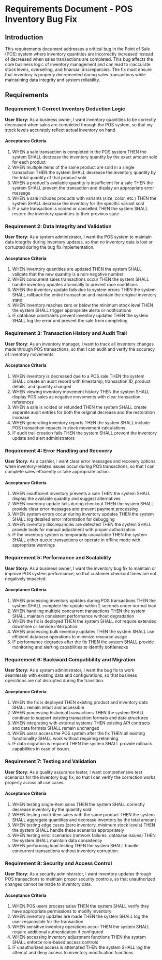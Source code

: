 # Requirements Document - POS Inventory Bug Fix

## Introduction

This requirements document addresses a critical bug in the Point of Sale (POS) system where inventory quantities are incorrectly increased instead of decreased when sales transactions are completed. This bug affects the core business logic of inventory management and can lead to inaccurate stock levels, overselling, and financial discrepancies. The fix must ensure that inventory is properly decremented during sales transactions while maintaining data integrity and system reliability.

## Requirements

### Requirement 1: Correct Inventory Deduction Logic

**User Story:** As a business owner, I want inventory quantities to be correctly decreased when sales are completed through the POS system, so that my stock levels accurately reflect actual inventory on hand.

#### Acceptance Criteria

1. WHEN a sale transaction is completed in the POS system THEN the system SHALL decrease the inventory quantity by the exact amount sold for each product
2. WHEN multiple items of the same product are sold in a single transaction THEN the system SHALL decrease the inventory quantity by the total quantity of that product sold
3. WHEN a product's available quantity is insufficient for a sale THEN the system SHALL prevent the transaction and display an appropriate error message
4. WHEN a sale includes products with variants (size, color, etc.) THEN the system SHALL decrease the inventory for the specific variant sold
5. IF a sale transaction is voided or cancelled THEN the system SHALL restore the inventory quantities to their previous state

### Requirement 2: Data Integrity and Validation

**User Story:** As a system administrator, I want the POS system to maintain data integrity during inventory updates, so that no inventory data is lost or corrupted during the bug fix implementation.

#### Acceptance Criteria

1. WHEN inventory quantities are updated THEN the system SHALL validate that the new quantity is a non-negative number
2. WHEN concurrent sales transactions occur THEN the system SHALL handle inventory updates atomically to prevent race conditions
3. WHEN the inventory update fails due to system errors THEN the system SHALL rollback the entire transaction and maintain the original inventory state
4. WHEN inventory reaches zero or below the minimum stock level THEN the system SHALL trigger appropriate alerts or notifications
5. IF database constraints prevent inventory updates THEN the system SHALL log the error and prevent the sale from completing

### Requirement 3: Transaction History and Audit Trail

**User Story:** As an inventory manager, I want to track all inventory changes made through POS transactions, so that I can audit and verify the accuracy of inventory movements.

#### Acceptance Criteria

1. WHEN inventory is decreased due to a POS sale THEN the system SHALL create an audit record with timestamp, transaction ID, product details, and quantity changed
2. WHEN viewing inventory movement history THEN the system SHALL display POS sales as negative movements with clear transaction references
3. WHEN a sale is voided or refunded THEN the system SHALL create separate audit entries for both the original decrease and the restoration increase
4. WHEN generating inventory reports THEN the system SHALL include POS transaction impacts in stock movement calculations
5. IF audit trail creation fails THEN the system SHALL prevent the inventory update and alert administrators

### Requirement 4: Error Handling and Recovery

**User Story:** As a cashier, I want clear error messages and recovery options when inventory-related issues occur during POS transactions, so that I can complete sales efficiently or take appropriate action.

#### Acceptance Criteria

1. WHEN insufficient inventory prevents a sale THEN the system SHALL display the available quantity and suggest alternatives
2. WHEN inventory update fails during checkout THEN the system SHALL provide clear error messages and prevent payment processing
3. WHEN system errors occur during inventory updates THEN the system SHALL log detailed error information for debugging
4. WHEN inventory discrepancies are detected THEN the system SHALL provide tools for manual adjustment with proper authorization
5. IF the inventory system is temporarily unavailable THEN the system SHALL either queue transactions or operate in offline mode with appropriate warnings

### Requirement 5: Performance and Scalability

**User Story:** As a business owner, I want the inventory bug fix to maintain or improve POS system performance, so that customer checkout times are not negatively impacted.

#### Acceptance Criteria

1. WHEN processing inventory updates during POS transactions THEN the system SHALL complete the update within 2 seconds under normal load
2. WHEN handling multiple concurrent transactions THEN the system SHALL maintain consistent performance without degradation
3. WHEN the fix is deployed THEN the system SHALL not require extended downtime or service interruption
4. WHEN processing bulk inventory updates THEN the system SHALL use efficient database operations to minimize resource usage
5. IF performance degrades after the fix THEN the system SHALL provide monitoring and alerting capabilities to identify bottlenecks

### Requirement 6: Backward Compatibility and Migration

**User Story:** As a system administrator, I want the bug fix to work seamlessly with existing data and configurations, so that business operations are not disrupted during the transition.

#### Acceptance Criteria

1. WHEN the fix is deployed THEN existing product and inventory data SHALL remain intact and accessible
2. WHEN processing historical transactions THEN the system SHALL continue to support existing transaction formats and data structures
3. WHEN integrating with external systems THEN existing API contracts and data formats SHALL remain unchanged
4. WHEN users access the POS system after the fix THEN all existing functionality SHALL work without requiring retraining
5. IF data migration is required THEN the system SHALL provide rollback capabilities in case of issues

### Requirement 7: Testing and Validation

**User Story:** As a quality assurance tester, I want comprehensive test scenarios for the inventory bug fix, so that I can verify the correction works properly across all use cases.

#### Acceptance Criteria

1. WHEN testing single-item sales THEN the system SHALL correctly decrease inventory by the quantity sold
2. WHEN testing multi-item sales with the same product THEN the system SHALL aggregate quantities and decrease inventory by the total amount
3. WHEN testing edge cases (zero inventory, minimum stock levels) THEN the system SHALL handle these scenarios appropriately
4. WHEN testing error scenarios (network failures, database issues) THEN the system SHALL maintain data consistency
5. WHEN performing load testing THEN the system SHALL handle concurrent transactions without inventory corruption

### Requirement 8: Security and Access Control

**User Story:** As a security administrator, I want inventory updates through POS transactions to maintain proper security controls, so that unauthorized changes cannot be made to inventory data.

#### Acceptance Criteria

1. WHEN POS users process sales THEN the system SHALL verify they have appropriate permissions to modify inventory
2. WHEN inventory updates are made THEN the system SHALL log the user responsible for the transaction
3. WHEN sensitive inventory operations occur THEN the system SHALL require additional authentication if configured
4. WHEN accessing inventory adjustment functions THEN the system SHALL enforce role-based access controls
5. IF unauthorized access is attempted THEN the system SHALL log the attempt and deny access to inventory modification functions